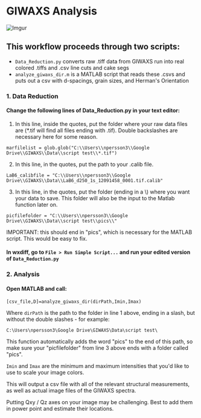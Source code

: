 # GIWAXS Analysis

![Imgur](https://wwwapps.ups.com/WebTracking/track?track=yes&trackNums=1z78xw044239278389)

## This workflow proceeds through two scripts:
* `Data_Reduction.py` converts raw .tiff data from GIWAXS run into real colored .tiffs and .csv line cuts and cake segs
* `analyze_giwaxs_dir.m` is a MATLAB script that reads these .csvs and puts out a csv with d-spacings, grain sizes, and Herman's Orientation

### 1. Data Reduction
#### Change the following lines of Data_Reduction.py in your text editor:


1. In this line, inside the quotes, put the folder where your raw data files are (*.tif will find all files ending with .tif). Double backslashes are necessary here for some reason.

`marfilelist = glob.glob("C:\\Users\\npersson3\\Google Drive\\GIWAXS\\Data\\script test\\*.tif")`


2. In this line, in the quotes, put the path to your .calib file.

`LaB6_calibfile = "C:\\Users\\npersson3\\Google Drive\\GIWAXS\\Data\\LaB6_d250_1s_12091458_0001.tif.calib"`


3. In this line, in the quotes, put the folder (ending in a \\) where you want your data to save. This folder will also be the input to the Matlab function later on.

`picfilefolder = "C:\\Users\\npersson3\\Google Drive\\GIWAXS\\Data\\script test\\pics\\"`

IMPORTANT: this should end in "pics", which is necessary for the MATLAB script. This would be easy to fix.

#### In wxdiff, go to `File > Run Simple Script...` and run your edited version of `Data_Reduction.py`

### 2. Analysis

#### Open MATLAB and call:

`[csv_file,D]=analyze_giwaxs_dir(dirPath,Imin,Imax)`

Where `dirPath` is the path to the folder in line 1 above, ending in a slash, but without the double slashes - for example:

`C:\Users\npersson3\Google Drive\GIWAXS\Data\script test\`

This function automatically adds the word "pics" to the end of this path, so make sure your "picfilefolder" from line 3 above ends with a folder called "pics".

`Imin` and `Imax` are the minimum and maximum intensities that you'd like to use to scale your image colors.

This will output a csv file with all of the relevant structural measurements, as well as actual image files of the GIWAXS spectra.

Putting Qxy / Qz axes on your image may be challenging. Best to add them in power point and estimate their locations.

